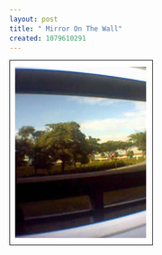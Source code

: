 ```yaml
--- 
layout: post
title: " Mirror On The Wall"
created: 1079610291
---
```

<img alt="reflection on the mirror" src="/files/hp_trees.jpg">
